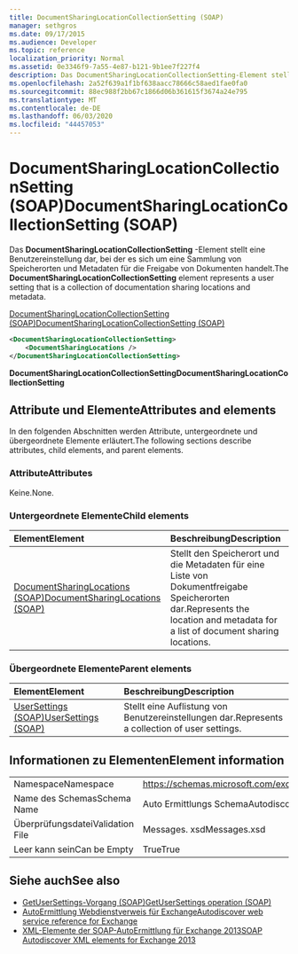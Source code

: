 ```yaml
---
title: DocumentSharingLocationCollectionSetting (SOAP)
manager: sethgros
ms.date: 09/17/2015
ms.audience: Developer
ms.topic: reference
localization_priority: Normal
ms.assetid: 0e3346f9-7a55-4e87-b121-9b1ee7f227f4
description: Das DocumentSharingLocationCollectionSetting-Element stellt eine Benutzereinstellung dar, bei der es sich um eine Sammlung von Speicherorten und Metadaten für die Freigabe von Dokumenten handelt.
ms.openlocfilehash: 2a52f639a1f1bf638aacc78666c58aed1fae0fa0
ms.sourcegitcommit: 88ec988f2bb67c1866d06b361615f3674a24e795
ms.translationtype: MT
ms.contentlocale: de-DE
ms.lasthandoff: 06/03/2020
ms.locfileid: "44457053"
---
```

# <a name="documentsharinglocationcollectionsetting-soap"></a><span data-ttu-id="2e980-103">DocumentSharingLocationCollectionSetting (SOAP)</span><span class="sxs-lookup"><span data-stu-id="2e980-103">DocumentSharingLocationCollectionSetting (SOAP)</span></span>

<span data-ttu-id="2e980-104">Das **DocumentSharingLocationCollectionSetting** -Element stellt eine Benutzereinstellung dar, bei der es sich um eine Sammlung von Speicherorten und Metadaten für die Freigabe von Dokumenten handelt.</span><span class="sxs-lookup"><span data-stu-id="2e980-104">The **DocumentSharingLocationCollectionSetting** element represents a user setting that is a collection of documentation sharing locations and metadata.</span></span> 
  
[<span data-ttu-id="2e980-105">DocumentSharingLocationCollectionSetting (SOAP)</span><span class="sxs-lookup"><span data-stu-id="2e980-105">DocumentSharingLocationCollectionSetting (SOAP)</span></span>](documentsharinglocationcollectionsetting-soap.md)
  
```XML
<DocumentSharingLocationCollectionSetting>
    <DocumentSharingLocations />
</DocumentSharingLocationCollectionSetting>
```

 <span data-ttu-id="2e980-106">**DocumentSharingLocationCollectionSetting**</span><span class="sxs-lookup"><span data-stu-id="2e980-106">**DocumentSharingLocationCollectionSetting**</span></span>
## <a name="attributes-and-elements"></a><span data-ttu-id="2e980-107">Attribute und Elemente</span><span class="sxs-lookup"><span data-stu-id="2e980-107">Attributes and elements</span></span>

<span data-ttu-id="2e980-108">In den folgenden Abschnitten werden Attribute, untergeordnete und übergeordnete Elemente erläutert.</span><span class="sxs-lookup"><span data-stu-id="2e980-108">The following sections describe attributes, child elements, and parent elements.</span></span>
  
### <a name="attributes"></a><span data-ttu-id="2e980-109">Attribute</span><span class="sxs-lookup"><span data-stu-id="2e980-109">Attributes</span></span>

<span data-ttu-id="2e980-110">Keine.</span><span class="sxs-lookup"><span data-stu-id="2e980-110">None.</span></span>
  
### <a name="child-elements"></a><span data-ttu-id="2e980-111">Untergeordnete Elemente</span><span class="sxs-lookup"><span data-stu-id="2e980-111">Child elements</span></span>

|<span data-ttu-id="2e980-112">**Element**</span><span class="sxs-lookup"><span data-stu-id="2e980-112">**Element**</span></span>|<span data-ttu-id="2e980-113">**Beschreibung**</span><span class="sxs-lookup"><span data-stu-id="2e980-113">**Description**</span></span>|
|:-----|:-----|
|[<span data-ttu-id="2e980-114">DocumentSharingLocations (SOAP)</span><span class="sxs-lookup"><span data-stu-id="2e980-114">DocumentSharingLocations (SOAP)</span></span>](documentsharinglocations-soap.md) <br/> |<span data-ttu-id="2e980-115">Stellt den Speicherort und die Metadaten für eine Liste von Dokumentfreigabe Speicherorten dar.</span><span class="sxs-lookup"><span data-stu-id="2e980-115">Represents the location and metadata for a list of document sharing locations.</span></span>  <br/> |
   
### <a name="parent-elements"></a><span data-ttu-id="2e980-116">Übergeordnete Elemente</span><span class="sxs-lookup"><span data-stu-id="2e980-116">Parent elements</span></span>

|<span data-ttu-id="2e980-117">**Element**</span><span class="sxs-lookup"><span data-stu-id="2e980-117">**Element**</span></span>|<span data-ttu-id="2e980-118">**Beschreibung**</span><span class="sxs-lookup"><span data-stu-id="2e980-118">**Description**</span></span>|
|:-----|:-----|
|[<span data-ttu-id="2e980-119">UserSettings (SOAP)</span><span class="sxs-lookup"><span data-stu-id="2e980-119">UserSettings (SOAP)</span></span>](usersettings-soap.md) <br/> |<span data-ttu-id="2e980-120">Stellt eine Auflistung von Benutzereinstellungen dar.</span><span class="sxs-lookup"><span data-stu-id="2e980-120">Represents a collection of user settings.</span></span>  <br/> |
   
## <a name="element-information"></a><span data-ttu-id="2e980-121">Informationen zu Elementen</span><span class="sxs-lookup"><span data-stu-id="2e980-121">Element information</span></span>

|||
|:-----|:-----|
|<span data-ttu-id="2e980-122">Namespace</span><span class="sxs-lookup"><span data-stu-id="2e980-122">Namespace</span></span>  <br/> |https://schemas.microsoft.com/exchange/2010/Autodiscover  <br/> |
|<span data-ttu-id="2e980-123">Name des Schemas</span><span class="sxs-lookup"><span data-stu-id="2e980-123">Schema Name</span></span>  <br/> |<span data-ttu-id="2e980-124">Auto Ermittlungs Schema</span><span class="sxs-lookup"><span data-stu-id="2e980-124">Autodiscover schema</span></span>  <br/> |
|<span data-ttu-id="2e980-125">Überprüfungsdatei</span><span class="sxs-lookup"><span data-stu-id="2e980-125">Validation File</span></span>  <br/> |<span data-ttu-id="2e980-126">Messages. xsd</span><span class="sxs-lookup"><span data-stu-id="2e980-126">Messages.xsd</span></span>  <br/> |
|<span data-ttu-id="2e980-127">Leer kann sein</span><span class="sxs-lookup"><span data-stu-id="2e980-127">Can be Empty</span></span>  <br/> |<span data-ttu-id="2e980-128">True</span><span class="sxs-lookup"><span data-stu-id="2e980-128">True</span></span>  <br/> |
   
## <a name="see-also"></a><span data-ttu-id="2e980-129">Siehe auch</span><span class="sxs-lookup"><span data-stu-id="2e980-129">See also</span></span>

- [<span data-ttu-id="2e980-130">GetUserSettings-Vorgang (SOAP)</span><span class="sxs-lookup"><span data-stu-id="2e980-130">GetUserSettings operation (SOAP)</span></span>](getusersettings-operation-soap.md)
- [<span data-ttu-id="2e980-131">AutoErmittlung Webdienstverweis für Exchange</span><span class="sxs-lookup"><span data-stu-id="2e980-131">Autodiscover web service reference for Exchange</span></span>](autodiscover-web-service-reference-for-exchange.md)
- [<span data-ttu-id="2e980-132">XML-Elemente der SOAP-AutoErmittlung für Exchange 2013</span><span class="sxs-lookup"><span data-stu-id="2e980-132">SOAP Autodiscover XML elements for Exchange 2013</span></span>](soap-autodiscover-xml-elements-for-exchange-2013.md)

